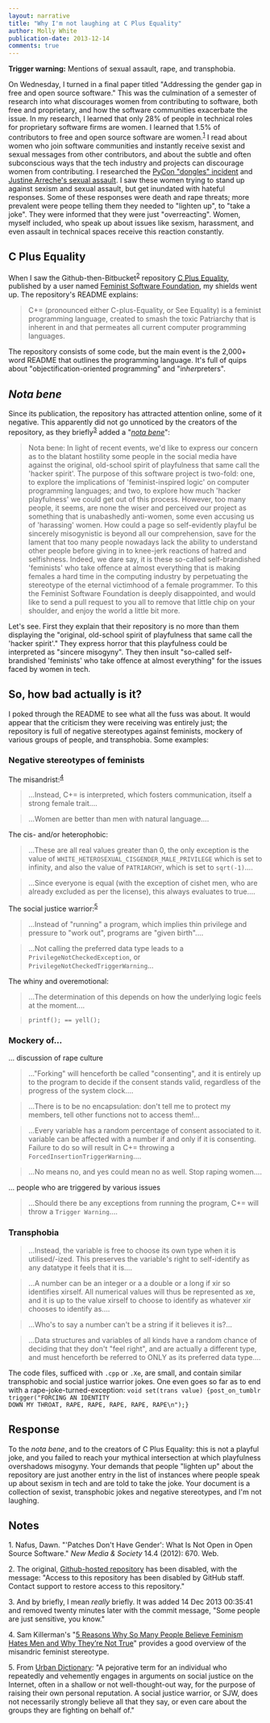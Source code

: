```yaml
---
layout: narrative
title: "Why I'm not laughing at C Plus Equality"
author: Molly White
publication-date: 2013-12-14
comments: true
---
```


<strong>Trigger warning:</strong> Mentions of sexual assault, rape, and transphobia.

On Wednesday, I turned in a final paper titled "Addressing the gender gap in free and open source software." This was the culmination of a semester of research into what discourages women from contributing to software, both free and proprietary, and how the software communities exacerbate the issue. In my research, I learned that only 28% of people in technical roles for proprietary software firms are women. I learned that 1.5% of contributors to free and open source software are women.<sup><a href="#ref1">1</a></sup> I read about women who join software communities and instantly receive sexist and sexual messages from other contributors, and about the subtle and often subconscious ways that the tech industry and projects can discourage women from contributing. I researched the <a href="http://geekfeminism.wikia.com/wiki/PyCon_2013_forking_and_dongles_incident">PyCon "dongles" incident</a> and <a href="http://blogjustine.wordpress.com/2013/10/18/the-reaction/">Justine Arreche's sexual assault</a>. I saw these women trying to stand up against sexism and sexual assault, but get inundated with hateful responses. Some of these responses were death and rape threats; more prevalent were peope telling them they needed to "lighten up", to "take a joke". They were informed that they were just "overreacting". Women, myself included, who speak up about issues like sexism, harassment, and even assault in technical spaces receive this reaction constantly.

<h2 id="cplusequality">C Plus Equality</h2>

When I saw the Github-then-Bitbucket<sup><a href="#ref2">2</a></sup> repository <a href="https://bitbucket.org/FeministSoftwareFoundation/c-plus-equality">C Plus Equality</a>, published by a user named <a href="https://bitbucket.org/FeministSoftwareFoundation/">Feminist Software Foundation</a>, my shields went up. The repository's README explains:

> C+= (pronounced either C-plus-Equality, or See Equality) is a feminist programming language, created to smash the toxic Patriarchy that is inherent in and that permeates all current computer programming languages.

The repository consists of some code, but the main event is the 2,000+ word README that outlines the programming language. It's full of quips about "objectification-oriented programming" and "in<em>her</em>preters".

<h2 id="_notabene_"><em>Nota bene</em></h2>

Since its publication, the repository has attracted attention online, some of it negative. This apparently did not go unnoticed by the creators of the repository, as they briefly<sup><a href="#ref3">3</a></sup> added a "<a href="https://bitbucket.org/FeministSoftwareFoundation/c-plus-equality/commits/55cf92001a3188967e7adb7bd7b2ce2a9a6f225e/raw/"><em>nota bene</em></a>":

> Nota bene: In light of recent events, we'd like to express our concern as to the blatant hostility some people in the social media have against the original, old-school spirit of playfulness that same call the 'hacker spirit'.  The purpose of this software project is two-fold: one, to explore the implications of 'feminist-inspired logic' on computer programming languages; and two, to explore how much 'hacker playfulness' we could get out of this process.  However, too many people, it seems, are none the wiser and perceived our project as something that is unabashedly anti-women, some even accusing us of 'harassing' women.  How could a page so self-evidently playful be sincerely misogynistic is beyond all our comprehension, save for the lament that too many people nowadays lack the ability to understand other people before giving in to knee-jerk reactions of hatred and selfishness.  Indeed, we dare say, it is these so-called self-brandished 'feminists' who take offence at almost everything that is making females a hard time in the computing industry by perpetuating the stereotype of the eternal victimhood of a female programmer.  To this the Feminist Software Foundation is deeply disappointed, and would like to send a pull request to you all to remove that little chip on your shoulder, and enjoy the world a little bit more.

Let's see. First they explain that their repository is no more than them displaying the "original, old-school spirit of playfulness that same call the 'hacker spirit'." They express horror that this playfulness could be interpreted as "sincere misogyny". They then insult "so-called self-brandished 'feminists' who take offence at almost everything" for the issues faced by women in tech.

<h2 id="sohowbadactuallyisit">So, how bad actually is it?</h2>

I poked through the README to see what all the fuss was about. It would appear that the criticism they were receiving was entirely just; the repository is full of negative stereotypes against feminists, mockery of various groups of people, and transphobia. Some examples:

<h3 id="negativestereotypesoffeminists">Negative stereotypes of feminists</h3>

The misandrist:<sup><a href="#ref4">4</a></sup>

> ...Instead, C+= is interpreted, which fosters communication, itself a strong female trait....
  
> ...Women are better than men with natural language....

The cis- and/or heterophobic:

> ...These are all real values greater than 0, the only exception is the value of <code>WHITE_HETEROSEXUAL_CISGENDER_MALE_PRIVILEGE</code> which is set to infinity, and also the value of <code>PATRIARCHY</code>, which is set to <code>sqrt(-1)</code>....
  
> ...Since everyone is equal (with the exception of cishet men, who are already excluded as per the license), this always evaluates to true....

The social justice warrior:<sup><a href="#ref5">5</a></sup>

> ...Instead of "running" a program, which implies thin privilege and pressure to "work out", programs are "given birth"....
  
> ...Not calling the preferred data type leads to a <code>PrivilegeNotCheckedException</code>, or <code>PrivilegeNotCheckedTriggerWarning</code>...

The whiny and overemotional:

>...The determination of this depends on how the underlying logic feels at the moment....
  
> <code>printf(); == yell();</code>

<h3 id="mockeryof">Mockery of...</h3>

... discussion of rape culture

> ..."Forking" will henceforth be called "consenting", and it is entirely up to the program to decide if the consent stands valid, regardless of the progress of the system clock....
  
> ...There is to be no encapsulation: don't tell me to protect my members, tell other functions not to access them!...
  
> ...Every variable has a random percentage of consent associated to it. variable can be affected with a number if and only if it is consenting. Failure to do so will result in C+= throwing a <code>ForcedInsertionTriggerWarning</code>....
  
> ...No means no, and yes could mean no as well. Stop raping women....

... people who are triggered by various issues

> ...Should there be any exceptions from running the program, C+= will throw a <code>Trigger Warning</code>....

<h3 id="transphobia">Transphobia</h3>

> ...Instead, the variable is free to choose its own type when it is utilised/-ized. This preserves the variable's right to self-identify as any datatype it feels that it is....
  
> ...A number can be an integer or a a double or a long if xir so identifies xirself. All numerical values will thus be represented as xe, and it is up to the value xirself to choose to identify as whatever xir chooses to identify as....
  
> ...Who's to say a number can't be a string if it believes it is?...
  
> ...Data structures and variables of all kinds have a random chance of deciding that they don't "feel right", and are actually a different type, and must henceforth be referred to ONLY as its preferred data type....

The code files, sufficed with <code>.cpp</code> or <code>.Xe</code>, are small, and contain similar transphobic and social justice warrior jokes. One even goes so far as to end with a rape-joke-turned-exception: <code>void set(trans value) {post_on_tumblr trigger("FORCING AN IDENTITY DOWN MY THROAT, RAPE, RAPE, RAPE, RAPE, RAPE\n");}</code>

<h2 id="response">Response</h2>

To the <em>nota bene</em>, and to the creators of C Plus Equality: this is not a playful joke, and you failed to reach your mythical intersection at which playfulness overshadows misogyny. Your demands that people "lighten up" about the repository are just another entry in the list of instances where people speak up about sexism in tech and are told to take the joke. Your document is a collection of sexist, transphobic jokes and negative stereotypes, and I'm not laughing.

<h2 id="notes">Notes</h2>

<a id="ref1">1.</a> Nafus, Dawn. "'Patches Don't Have Gender': What Is Not Open in Open Source Software." <em>New Media &amp; Society</em> 14.4 (2012): 670. Web.

<a id="ref2">2.</a> The original, <a href="https://github.com/FeministSoftwareFoundation/C-plus-Equality">Github-hosted repository</a> has been disabled, with the message: "Access to this repository has been disabled by GitHub staff. Contact support to restore access to this repository."

<a id="ref3">3.</a> And by briefly, I mean <em>really</em> briefly. It was added 14 Dec 2013 00:35:41 and removed twenty minutes later with the commit message, "Some people are just sensitive, you know."

<a id="ref4">4.</a> Sam Killerman's "<a href="http://everydayfeminism.com/2012/12/6-reasons-why-so-many-people-believe-feminism-hates-men/">5 Reasons Why So Many People Believe Feminism Hates Men and Why They’re Not True</a>" provides a good overview of the misandric feminist stereotype.

<a id="ref5">5.</a> From <a href="http://www.urbandictionary.com/define.php?term=social%20justice%20warrior&amp;defid=5763529">Urban Dictionary</a>: "A pejorative term for an individual who repeatedly and vehemently engages in arguments on social justice on the Internet, often in a shallow or not well-thought-out way, for the purpose of raising their own personal reputation. A social justice warrior, or SJW, does not necessarily strongly believe all that they say, or even care about the groups they are fighting on behalf of."
